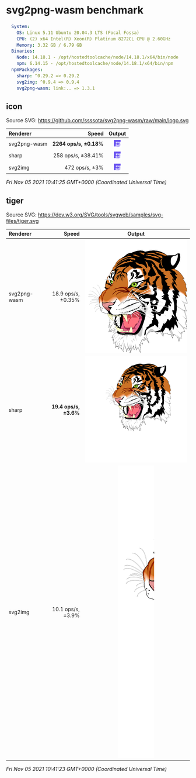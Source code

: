 
# svg2png-wasm benchmark

```yaml
  System:
    OS: Linux 5.11 Ubuntu 20.04.3 LTS (Focal Fossa)
    CPU: (2) x64 Intel(R) Xeon(R) Platinum 8272CL CPU @ 2.60GHz
    Memory: 3.32 GB / 6.79 GB
  Binaries:
    Node: 14.18.1 - /opt/hostedtoolcache/node/14.18.1/x64/bin/node
    npm: 6.14.15 - /opt/hostedtoolcache/node/14.18.1/x64/bin/npm
  npmPackages:
    sharp: ^0.29.2 => 0.29.2 
    svg2img: ^0.9.4 => 0.9.4 
    svg2png-wasm: link:.. => 1.3.1 
```


## icon

Source SVG: https://github.com/ssssota/svg2png-wasm/raw/main/logo.svg

|Renderer|Speed|Output|
|:-------|----:|:----:|
|svg2png-wasm|**2264 ops/s, ±0.18%**|![svg2png-wasm output](results/icon-svg2png-wasm.png)|
|sharp|258 ops/s, ±38.41%|![sharp output](results/icon-sharp.png)|
|svg2img|472 ops/s, ±3%|![svg2img output](results/icon-svg2img.png)|

_Fri Nov 05 2021 10:41:25 GMT+0000 (Coordinated Universal Time)_


## tiger

Source SVG: https://dev.w3.org/SVG/tools/svgweb/samples/svg-files/tiger.svg

|Renderer|Speed|Output|
|:-------|----:|:----:|
|svg2png-wasm|18.9 ops/s, ±0.35%|![svg2png-wasm output](results/tiger-svg2png-wasm.png)|
|sharp|**19.4 ops/s, ±3.6%**|![sharp output](results/tiger-sharp.png)|
|svg2img|10.1 ops/s, ±3.9%|![svg2img output](results/tiger-svg2img.png)|

_Fri Nov 05 2021 10:41:23 GMT+0000 (Coordinated Universal Time)_

